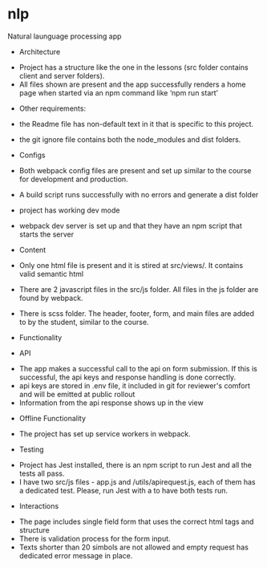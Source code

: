 # nlp
Natural launguage processing app

* Architecture

- Project has a structure like the one in the lessons (src folder contains client and server folders).
- All files shown are present and the app successfully renders a home page when started via an npm command like ‘npm run start’

* Other requirements:

- the Readme file has non-default text in it that is specific to this project. 

- the git ignore file contains both the node_modules and dist folders. 

* Configs

- Both webpack config files are present and set up similar to the course for development and production.

- A build script runs successfully with no errors and generate a dist folder

- project has working dev mode
- webpack dev server is set up and that they have an npm script that starts the server

* Content

- Only one html file is present and it is stired at src/views/. It contains valid semantic html

- There are 2 javascript files in the src/js folder. All files in the js folder are found by webpack.

- There is scss folder. The header, footer, form, and main files are added to by the student, similar to the course.

* Functionality

* API

- The app makes a successful call to the api on form submission. If this is successful, the api keys and response handling is done correctly.
- api keys are stored in .env file, it included in git for reviewer's comfort and will be emitted at public rollout
- Information from the api response shows up in the view

* Offline Functionality

- The project has set up service workers in webpack.

* Testing

- Project has Jest installed, there is an npm script to run Jest and all the tests all pass. 
- I have two src/js files - app.js and /utils/apirequest.js, each of them has a dedicated test. Please, run Jest with a to have both tests run.

* Interactions

- The page includes single field form that uses the correct html tags and structure
- There is validation process for the form input. 
- Texts shorter than 20 simbols are not allowed and empty request has dedicated error message in place. 
